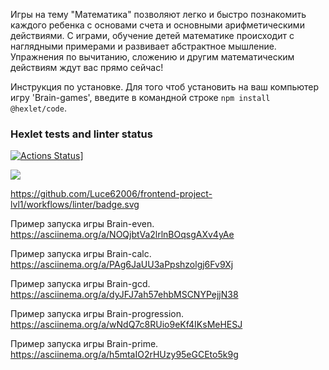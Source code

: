 <p>
Игры на тему "Математика" позволяют легко и быстро познакомить каждого ребенка с основами счета и основными арифметическими действиями. С играми, обучение детей математике происходит с наглядными примерами и развивает абстрактное мышление. Упражнения по вычитанию, сложению и другим математическим действиям ждут вас прямо сейчас!</p>

Инструкция по установке.
Для того чтоб установить на ваш компьютер игру 'Brain-games', введите в командной строке ```npm install @hexlet/code```.

### Hexlet tests and linter status

[![Actions Status](https://github.com/Luce62006/frontend-project-lvl1/workflows/hexlet-check/badge.svg)](https://github.com/Luce62006/frontend-project-lvl1/actions)]

<a href="https://codeclimate.com/github/Luce62006/frontend-project-lvl1/maintainability"><img src="https://api.codeclimate.com/v1/badges/fec0e1c21b59fa4a9e1c/maintainability" /></a>

https://github.com/Luce62006/frontend-project-lvl1/workflows/linter/badge.svg

  
Пример запуска игры Brain-even.  <https://asciinema.org/a/NOQjbtVa2lrlnBOqsgAXv4yAe>

Пример запуска игры Brain-calc.  <https://asciinema.org/a/PAg6JaUU3aPpshzolgj6Fv9Xj>

Пример запуска игры Brain-gcd.  <https://asciinema.org/a/dyJFJ7ah57ehbMSCNYPejjN38>

Пример запуска игры Brain-progression.  <https://asciinema.org/a/wNdQ7c8RUio9eKf4IKsMeHESJ>

Пример запуска игры Brain-prime.  <https://asciinema.org/a/h5mtaIO2rHUzy95eGCEto5k9g>

